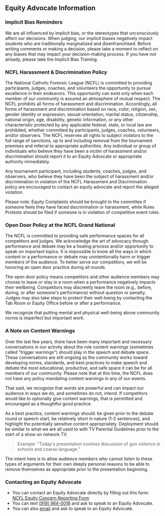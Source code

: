 ## Equity Advocate Information

### Implicit Bias Reminders

We are all influenced by implicit bias, or the stereotypes that unconsciously
affect our decisions. When judging, our implicit biases negatively impact
students who are traditionally marginalized and disenfranchised. Before writing
comments or making a decision, please take a moment to reflect on any biases
that may impact your decision-making process. If you have not already, please
take the Implicit Bias Training.

### NCFL Harassment & Discrimination Policy

The National Catholic Forensic League (NCFL) is committed to providing
participants, judges, coaches, and volunteers the opportunity to pursue
excellence in their endeavors. This opportunity can exist only when each member
of our community is assured an atmosphere of mutual respect. The NCFL prohibits
all forms of harassment and discrimination. Accordingly, all forms of
harassment and discrimination based on race, color, religion, sex, gender
identity or expression, sexual orientation, marital status, citizenship,
national origin, age, disability, genetic information, or any other
characteristic protected by any applicable federal, state, or local law are
prohibited, whether committed by participants, judges, coaches, volunteers,
and/or observers. The NCFL reserves all rights to subject violators to the full
range of sanctions, up to and including removal from the tournament premises
and referral to appropriate authorities. Any individual or group of individuals
who believe they have been a victim of harassment and/or discrimination should
report it to an Equity Advocate or appropriate authority immediately.

Any tournament participant, including students, coaches, judges, and observers,
who believe they have been the subject of harassment and/or discrimination in
violation of the NCFL Harassment and Discrimination policy are encouraged to
contact an equity advocate and report the alleged violation.

Please note: Equity Complaints should be brought to the committee if someone
feels they have faced discrimination or harassment, while Rules Protests should
be filed if someone is in violation of competitive event rules.

### Open Door Policy at the NCFL Grand National

The NCFL is committed to providing safe performance spaces for all competitors
and judges. We acknowledge the art of advocacy through performance and debate
may be a healing process and/or opportunity to speak on important topics. It is
impossible to know all the ways in which content or a performance or debate may
unintentionally harm or trigger members of the audience. To better serve our
competitors, we will be honoring an open door practice during all rounds.

The open door policy means competitors and other audience members may choose to
leave or stay in a room when a performance negatively impacts their wellbeing.
Competitors may discreetly leave the room (e.g., before, during, or after
someone's performance) without question or penalty. Judges may also take steps
to protect their well-being by contacting the Tab Room or Equity Office before
or after a performance.

We recognize that putting mental and physical well-being above community norms
is imperfect but important work.

### A Note on Content Warnings

Over the last few years, there have been many important and necessary
conversations in our activity about the role content warnings (sometimes called
"trigger warnings") should play in the speech and debate space. These
conversations are still ongoing as the community works toward developing norms,
standards, and best practices to make speech and debate the most educational,
productive, and safe space it can be for all members of our community. Please
note that at this time, the NCFL does not have any policy mandating content
warnings in any of our events.

That said, we recognize that words are powerful and can impact our audience in
ways we do, and sometimes do not, intend. If competitors would like to
optionally give content warnings, that is permitted and encouraged as a
thoughtful good practice.

As a best practice, content warnings should: be given prior to the debate round
or speech start, be relatively short in nature (1-2 sentences), and highlight
the potentially sensitive content appropriately. Deployment should be similar
to what we are all used to with TV Parental Guidelines prior to the start of a
show on network TV.  

> Example: "Today's presentation involves discussion of gun violence in schools
> and coarse language."

The intent here is to allow audience members who cannot listen to these types
of arguments for their own deeply personal reasons to be able to remove
themselves as appropriate prior to the presentation beginning.

### Contacting an Equity Advocate

- You can contact an Equity Advocate directly by filling out this form: [NCFL
  Equity Concern Reporting
  Form](https://docs.google.com/forms/d/e/1FAIpQLSciqY_9YNl_Iw36jZxe8NuhCqxgPDdDOZ_Pd0xEJPtTIXO3Gw/viewform)
- You can text [(919) 964-0018](sms:+19199640018) and ask to speak to an Equity
  Advocate.
- You can also [email](ncflequityadvocates@gmail.com) and ask to speak to an
  Equity Advocate.
